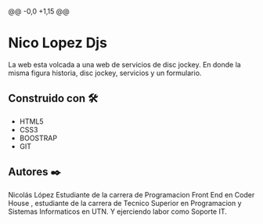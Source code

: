 @@ -0,0 +1,15 @@
#  Nico Lopez Djs


La web esta volcada a una web de servicios de disc jockey. 
En donde la misma figura historia, disc jockey, servicios y un formulario. 

##  Construido con 🛠️

* HTML5
* CSS3
* BOOSTRAP
* GIT

##  Autores ✒️
Nicolás López
Estudiante de  la carrera de Programacion Front End en Coder House , estudiante de la carrera de Tecnico Superior en Programacion y Sistemas Informaticos en UTN. Y ejerciendo labor como Soporte IT.
